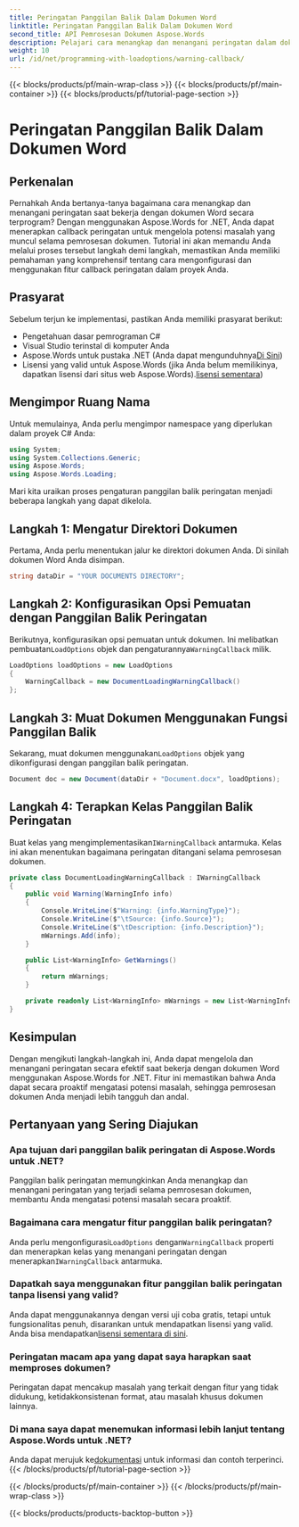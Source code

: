 ```yaml
---
title: Peringatan Panggilan Balik Dalam Dokumen Word
linktitle: Peringatan Panggilan Balik Dalam Dokumen Word
second_title: API Pemrosesan Dokumen Aspose.Words
description: Pelajari cara menangkap dan menangani peringatan dalam dokumen Word menggunakan Aspose.Words untuk .NET dengan panduan langkah demi langkah kami. Pastikan pemrosesan dokumen yang kuat.
weight: 10
url: /id/net/programming-with-loadoptions/warning-callback/
---
```


{{< blocks/products/pf/main-wrap-class >}}
{{< blocks/products/pf/main-container >}}
{{< blocks/products/pf/tutorial-page-section >}}

# Peringatan Panggilan Balik Dalam Dokumen Word

## Perkenalan

Pernahkah Anda bertanya-tanya bagaimana cara menangkap dan menangani peringatan saat bekerja dengan dokumen Word secara terprogram? Dengan menggunakan Aspose.Words for .NET, Anda dapat menerapkan callback peringatan untuk mengelola potensi masalah yang muncul selama pemrosesan dokumen. Tutorial ini akan memandu Anda melalui proses tersebut langkah demi langkah, memastikan Anda memiliki pemahaman yang komprehensif tentang cara mengonfigurasi dan menggunakan fitur callback peringatan dalam proyek Anda.

## Prasyarat

Sebelum terjun ke implementasi, pastikan Anda memiliki prasyarat berikut:

- Pengetahuan dasar pemrograman C#
- Visual Studio terinstal di komputer Anda
-  Aspose.Words untuk pustaka .NET (Anda dapat mengunduhnya[Di Sini](https://releases.aspose.com/words/net/))
-  Lisensi yang valid untuk Aspose.Words (jika Anda belum memilikinya, dapatkan lisensi dari situs web Aspose.Words).[lisensi sementara](https://purchase.aspose.com/temporary-license/))

## Mengimpor Ruang Nama

Untuk memulainya, Anda perlu mengimpor namespace yang diperlukan dalam proyek C# Anda:

```csharp
using System;
using System.Collections.Generic;
using Aspose.Words;
using Aspose.Words.Loading;
```

Mari kita uraikan proses pengaturan panggilan balik peringatan menjadi beberapa langkah yang dapat dikelola.

## Langkah 1: Mengatur Direktori Dokumen

Pertama, Anda perlu menentukan jalur ke direktori dokumen Anda. Di sinilah dokumen Word Anda disimpan.

```csharp
string dataDir = "YOUR DOCUMENTS DIRECTORY";
```

## Langkah 2: Konfigurasikan Opsi Pemuatan dengan Panggilan Balik Peringatan

 Berikutnya, konfigurasikan opsi pemuatan untuk dokumen. Ini melibatkan pembuatan`LoadOptions` objek dan pengaturannya`WarningCallback` milik.

```csharp
LoadOptions loadOptions = new LoadOptions
{
    WarningCallback = new DocumentLoadingWarningCallback()
};
```

## Langkah 3: Muat Dokumen Menggunakan Fungsi Panggilan Balik

 Sekarang, muat dokumen menggunakan`LoadOptions` objek yang dikonfigurasi dengan panggilan balik peringatan.

```csharp
Document doc = new Document(dataDir + "Document.docx", loadOptions);
```

## Langkah 4: Terapkan Kelas Panggilan Balik Peringatan

 Buat kelas yang mengimplementasikan`IWarningCallback` antarmuka. Kelas ini akan menentukan bagaimana peringatan ditangani selama pemrosesan dokumen.

```csharp
private class DocumentLoadingWarningCallback : IWarningCallback
{
    public void Warning(WarningInfo info)
    {
        Console.WriteLine($"Warning: {info.WarningType}");
        Console.WriteLine($"\tSource: {info.Source}");
        Console.WriteLine($"\tDescription: {info.Description}");
        mWarnings.Add(info);
    }

    public List<WarningInfo> GetWarnings()
    {
        return mWarnings;
    }

    private readonly List<WarningInfo> mWarnings = new List<WarningInfo>();
}
```

## Kesimpulan

Dengan mengikuti langkah-langkah ini, Anda dapat mengelola dan menangani peringatan secara efektif saat bekerja dengan dokumen Word menggunakan Aspose.Words for .NET. Fitur ini memastikan bahwa Anda dapat secara proaktif mengatasi potensi masalah, sehingga pemrosesan dokumen Anda menjadi lebih tangguh dan andal.

## Pertanyaan yang Sering Diajukan

### Apa tujuan dari panggilan balik peringatan di Aspose.Words untuk .NET?
Panggilan balik peringatan memungkinkan Anda menangkap dan menangani peringatan yang terjadi selama pemrosesan dokumen, membantu Anda mengatasi potensi masalah secara proaktif.

### Bagaimana cara mengatur fitur panggilan balik peringatan?
 Anda perlu mengonfigurasi`LoadOptions` dengan`WarningCallback` properti dan menerapkan kelas yang menangani peringatan dengan menerapkan`IWarningCallback` antarmuka.

### Dapatkah saya menggunakan fitur panggilan balik peringatan tanpa lisensi yang valid?
 Anda dapat menggunakannya dengan versi uji coba gratis, tetapi untuk fungsionalitas penuh, disarankan untuk mendapatkan lisensi yang valid. Anda bisa mendapatkan[lisensi sementara di sini](https://purchase.aspose.com/temporary-license/).

### Peringatan macam apa yang dapat saya harapkan saat memproses dokumen?
Peringatan dapat mencakup masalah yang terkait dengan fitur yang tidak didukung, ketidakkonsistenan format, atau masalah khusus dokumen lainnya.

### Di mana saya dapat menemukan informasi lebih lanjut tentang Aspose.Words untuk .NET?
 Anda dapat merujuk ke[dokumentasi](https://reference.aspose.com/words/net/) untuk informasi dan contoh terperinci.
{{< /blocks/products/pf/tutorial-page-section >}}

{{< /blocks/products/pf/main-container >}}
{{< /blocks/products/pf/main-wrap-class >}}

{{< blocks/products/products-backtop-button >}}
